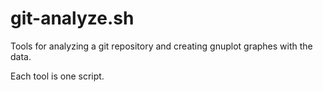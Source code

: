 # git-analyze.sh

Tools for analyzing a git repository and creating gnuplot graphes with the data.

Each tool is one script.
